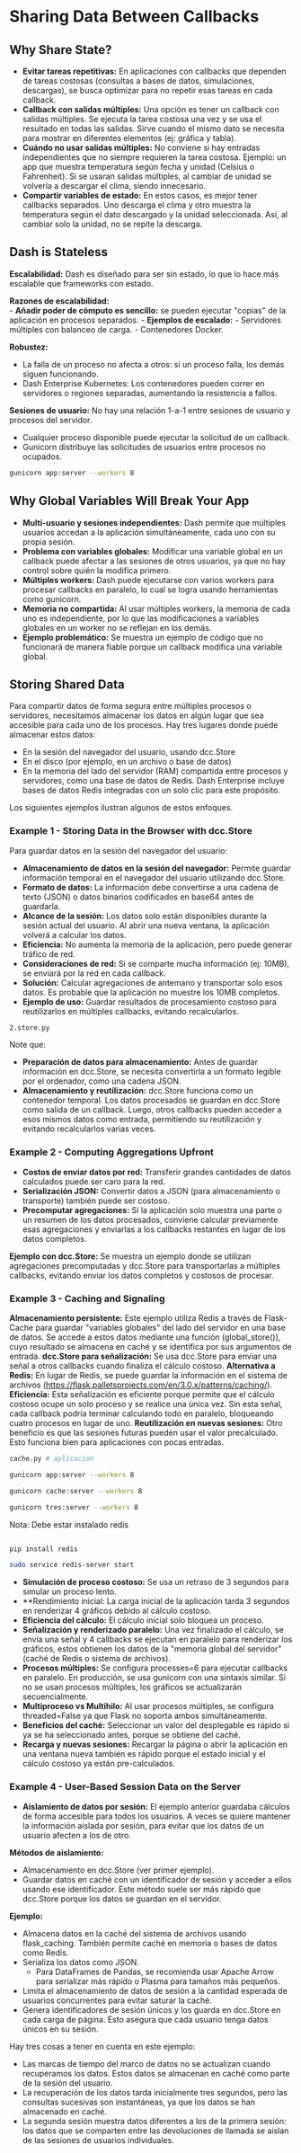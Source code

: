 # Sharing Data Between Callbacks

## Why Share State?

- **Evitar tareas repetitivas:** En aplicaciones con callbacks que dependen de tareas costosas (consultas a bases de datos, simulaciones, descargas), se busca optimizar para no repetir esas tareas en cada callback.
- **Callback con salidas múltiples:** Una opción es tener un callback con salidas múltiples. Se ejecuta la tarea costosa una vez y se usa el resultado en todas las salidas. Sirve cuando el mismo dato se necesita para mostrar en diferentes elementos (ej: gráfica y tabla).
- **Cuándo no usar salidas múltiples:** No conviene si hay entradas independientes que no siempre requieren la tarea costosa. Ejemplo: un app que muestra temperatura según fecha y unidad (Celsius o Fahrenheit). Si se usaran salidas múltiples, al cambiar de unidad se volvería a descargar el clima, siendo innecesario.
- **Compartir variables de estado:** En estos casos, es mejor tener callbacks separados. Uno descarga el clima y otro muestra la temperatura según el dato descargado y la unidad seleccionada. Así, al cambiar solo la unidad, no se repite la descarga.

## Dash is Stateless

**Escalabilidad:** Dash es diseñado para ser sin estado, lo que lo hace más escalable que frameworks con estado.

**Razones de escalabilidad:**    
    - **Añadir poder de cómputo es sencillo:** se pueden ejecutar "copias" de la aplicación en procesos separados.
    - **Ejemplos de escalado:**
        - Servidores múltiples con balanceo de carga.
        - Contenedores Docker.

**Robustez:**
- La falla de un proceso no afecta a otros: si un proceso falla, los demás siguen funcionando.
- Dash Enterprise Kubernetes: Los contenedores pueden correr en servidores o regiones separadas, aumentando la resistencia a fallos.

**Sesiones de usuario:** No hay una relación 1-a-1 entre sesiones de usuario y procesos del servidor.
- Cualquier proceso disponible puede ejecutar la solicitud de un callback.
- Gunicorn distribuye las solicitudes de usuarios entre procesos no ocupados.

```bash
gunicorn app:server --workers 8
```

## Why Global Variables Will Break Your App

- **Multi-usuario y sesiones independientes:** Dash permite que múltiples usuarios accedan a la aplicación simultáneamente, cada uno con su propia sesión.
- **Problema con variables globales:** Modificar una variable global en un callback puede afectar a las sesiones de otros usuarios, ya que no hay control sobre quién la modifica primero.
- **Múltiples workers:** Dash puede ejecutarse con varios workers para procesar callbacks en paralelo, lo cual se logra usando herramientas como gunicorn.
- **Memoria no compartida:** Al usar múltiples workers, la memoria de cada uno es independiente, por lo que las modificaciones a variables globales en un worker no se reflejan en los demás.
- **Ejemplo problemático:** Se muestra un ejemplo de código que no funcionará de manera fiable porque un callback modifica una variable global.

## Storing Shared Data

Para compartir datos de forma segura entre múltiples procesos o servidores, necesitamos almacenar los datos en algún lugar que sea accesible para cada uno de los procesos. Hay tres lugares donde puede almacenar estos datos:

- En la sesión del navegador del usuario, usando dcc.Store
- En el disco (por ejemplo, en un archivo o base de datos)
- En la memoria del lado del servidor (RAM) compartida entre procesos y servidores, como una base de datos de Redis. Dash Enterprise incluye bases de datos Redis integradas con un solo clic para este propósito.

Los siguientes ejemplos ilustran algunos de estos enfoques.

### Example 1 - Storing Data in the Browser with dcc.Store

Para guardar datos en la sesión del navegador del usuario:

- **Almacenamiento de datos en la sesión del navegador:** Permite guardar información temporal en el navegador del usuario utilizando dcc.Store.
- **Formato de datos:** La información debe convertirse a una cadena de texto (JSON) o datos binarios codificados en base64 antes de guardarla.
- **Alcance de la sesión:** Los datos solo están disponibles durante la sesión actual del usuario. Al abrir una nueva ventana, la aplicación volverá a calcular los datos.
- **Eficiencia:** No aumenta la memoria de la aplicación, pero puede generar tráfico de red.
- **Consideraciones de red:** Si se comparte mucha información (ej: 10MB), se enviará por la red en cada callback.
- **Solución:** Calcular agregaciones de antemano y transportar solo esos datos. Es probable que la aplicación no muestre los 10MB completos.
- **Ejemplo de uso:** Guardar resultados de procesamiento costoso para reutilizarlos en múltiples callbacks, evitando recalcularlos.

```bash
2.store.py
```

Note que:

- **Preparación de datos para almacenamiento:** Antes de guardar información en dcc.Store, se necesita convertirla a un formato legible por el ordenador, como una cadena JSON.
- **Almacenamiento y reutilización:** dcc.Store funciona como un contenedor temporal. Los datos procesados se guardan en dcc.Store como salida de un callback. Luego, otros callbacks pueden acceder a esos mismos datos como entrada, permitiendo su reutilización y evitando recalcularlos varias veces.


### Example 2 - Computing Aggregations Upfront

- **Costos de enviar datos por red:** Transferir grandes cantidades de datos calculados puede ser caro para la red.
- **Serialización JSON:** Convertir datos a JSON (para almacenamiento o transporte) también puede ser costoso.
- **Precomputar agregaciones:** Si la aplicación solo muestra una parte o un resumen de los datos procesados, conviene calcular previamente esas agregaciones y enviarlas a los callbacks restantes en lugar de los datos completos.

**Ejemplo con dcc.Store:** Se muestra un ejemplo donde se utilizan agregaciones precomputadas y dcc.Store para transportarlas a múltiples callbacks, evitando enviar los datos completos y costosos de procesar.


### Example 3 - Caching and Signaling

**Almacenamiento persistente:** Este ejemplo utiliza Redis a través de Flask-Cache para guardar "variables globales" del lado del servidor en una base de datos. Se accede a estos datos mediante una función (global_store()), cuyo resultado se almacena en caché y se identifica por sus argumentos de entrada.
**dcc.Store para señalización:** Se usa dcc.Store para enviar una señal a otros callbacks cuando finaliza el cálculo costoso.
**Alternativa a Redis:** En lugar de Redis, se puede guardar la información en el sistema de archivos (https://flask.palletsprojects.com/en/3.0.x/patterns/caching/).
**Eficiencia:** Esta señalización es eficiente porque permite que el cálculo costoso ocupe un solo proceso y se realice una única vez. Sin esta señal, cada callback podría terminar calculando todo en paralelo, bloqueando cuatro procesos en lugar de uno.
**Reutilización en nuevas sesiones:** Otro beneficio es que las sesiones futuras pueden usar el valor precalculado. Esto funciona bien para aplicaciones con pocas entradas.

```bash
cache.py # aplicacion

gunicorn app:server --workers 8

gunicorn cache:server --workers 8

gunicorn tres:server --workers 8

```

Nota: Debe estar instalado redis

```bash

pip install redis

sudo service redis-server start

```

- **Simulación de proceso costoso:** Se usa un retraso de 3 segundos para simular un proceso lento.
- **Rendimiento inicial: La carga inicial de la aplicación tarda 3 segundos en renderizar 4 gráficos debido al cálculo costoso.
- **Eficiencia del cálculo:** El cálculo inicial solo bloquea un proceso.
- **Señalización y renderizado paralelo:** Una vez finalizado el cálculo, se envía una señal y 4 callbacks se ejecutan en paralelo para renderizar los gráficos, estos obtienen los datos de la "memoria global del servidor" (caché de Redis o sistema de archivos).
- **Procesos múltiples:** Se configura processes=6 para ejecutar callbacks en paralelo. En producción, se usa gunicorn con una sintaxis similar. Si no se usan procesos múltiples, los gráficos se actualizarán secuencialmente.
- **Multiproceso vs Multihilo:** Al usar procesos múltiples, se configura threaded=False ya que Flask no soporta ambos simultáneamente.
- **Beneficios del caché:** Seleccionar un valor del desplegable es rápido si ya se ha seleccionado antes, porque se obtiene del caché.
- **Recarga y nuevas sesiones:** Recargar la página o abrir la aplicación en una ventana nueva también es rápido porque el estado inicial y el cálculo costoso ya están pre-calculados.

### Example 4 - User-Based Session Data on the Server

- **Aislamiento de datos por sesión:** El ejemplo anterior guardaba cálculos de forma accesible para todos los usuarios. A veces se quiere mantener la información aislada por sesión, para evitar que los datos de un usuario afecten a los de otro.

**Métodos de aislamiento:**

- Almacenamiento en dcc.Store (ver primer ejemplo).
- Guardar datos en caché con un identificador de sesión y acceder a ellos usando ese identificador. Este método suele ser más rápido que dcc.Store porque los datos se guardan en el servidor.

**Ejemplo:**

- Almacena datos en la caché del sistema de archivos usando flask_caching. También permite caché en memoria o bases de datos como Redis.
- Serializa los datos como JSON.
    - Para DataFrames de Pandas, se recomienda usar Apache Arrow para serializar más rápido o Plasma para tamaños más pequeños.
- Limita el almacenamiento de datos de sesión a la cantidad esperada de usuarios concurrentes para evitar saturar la caché.
- Genera identificadores de sesión únicos y los guarda en dcc.Store en cada carga de página. Esto asegura que cada usuario tenga datos únicos en su sesión.

Hay tres cosas a tener en cuenta en este ejemplo:

- Las marcas de tiempo del marco de datos no se actualizan cuando recuperamos los datos. Estos datos se almacenan en caché como parte de la sesión del usuario.
- La recuperación de los datos tarda inicialmente tres segundos, pero las consultas sucesivas son instantáneas, ya que los datos se han almacenado en caché.
- La segunda sesión muestra datos diferentes a los de la primera sesión: los datos que se comparten entre las devoluciones de llamada se aíslan de las sesiones de usuarios individuales.

